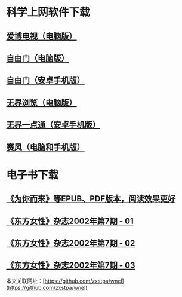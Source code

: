 # 科学上网软件下载
## [**爱博电视（电脑版）**](https://github.com/zxstpa/wnel/files/4812881/Green_iPPOTV.zip)
## [**自由门（电脑版）**](https://github.com/zxstpa/wnel/files/4812789/fg776p.zip)
## [**自由门（安卓手机版）**](https://github.com/zxstpa/wnel/files/4812824/fgma42.zip)
## [**无界浏览（电脑版）**](https://github.com/zxstpa/wnel/files/4812782/u.zip)
## [**无界一点通（安卓手机版）**](https://github.com/zxstpa/wnel/files/4812890/um.zip)
## [**赛风（电脑和手机版）**](https://s3.amazonaws.com/psiphon/web/mjr4-p23r-puwl/zh/download.html#direct)

# 电子书下载
## [**《为你而来》等EPUB、PDF版本，阅读效果更好**](https://github.com/zxstpa/wnel/files/4816727/default.zip)
## [**《东方女性》杂志2002年第7期 - 01**](https://github.com/zxstpa/wnel/files/4816730/2002.7.-.01.zip)
## [**《东方女性》杂志2002年第7期 - 02**](https://github.com/zxstpa/wnel/files/4816741/2002.7.-.02.zip)
## [**《东方女性》杂志2002年第7期 - 03**](https://github.com/zxstpa/wnel/files/4816749/2002.7.-.03.zip)

本文关联网址：[https://github.com/zxstpa/wnel](https://github.com/zxstpa/wnel)
